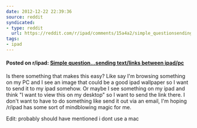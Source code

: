 ```yaml
---
date: 2012-12-22 22:39:36
source: reddit
syndicated:
- type: reddit
  url: https://reddit.com/r/ipad/comments/15a4a2/simple_questionsending_textlinks_between_ipadpc/
tags:
- ipad
---
```


#### Posted on r/ipad: [Simple question...sending text/links between ipad/pc](https://reddit.com/r/ipad/comments/15a4a2/simple_questionsending_textlinks_between_ipadpc/)

Is there something that makes this easy? Like say I'm browsing something on my PC and I see an image that could be a good ipad wallpaper so I want to send it to my ipad somehow. Or maybe I see something on my ipad and think "I want to view this on my desktop" so I want to send the link there. I don't want to have to do something like send it out via an email, I'm hoping /r/ipad has some sort of mindblowing magic for me.

Edit: probably should have mentioned i dont use a mac